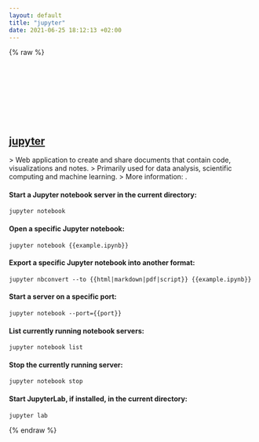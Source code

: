 ```yaml
---
layout: default
title: "jupyter"
date: 2021-06-25 18:12:13 +02:00
---
```

{% raw %}
<h2 id="jupyter">
  <a href="/en/common/jupyter.html">jupyter</a> <a href="#jupyter"><svg class="icon">
    <use href="/assets/images/unicode_sprite.svg#link" />
  </svg></a>
</h2>
> Web application to create and share documents that contain code, visualizations and notes.
> Primarily used for data analysis, scientific computing and machine learning.
> More information: <https://jupyter.org>.

#### Start a Jupyter notebook server in the current directory:
```shell
jupyter notebook
```
#### Open a specific Jupyter notebook:
```shell
jupyter notebook {{example.ipynb}}
```
#### Export a specific Jupyter notebook into another format:
```shell
jupyter nbconvert --to {{html|markdown|pdf|script}} {{example.ipynb}}
```
#### Start a server on a specific port:
```shell
jupyter notebook --port={{port}}
```
#### List currently running notebook servers:
```shell
jupyter notebook list
```
#### Stop the currently running server:
```shell
jupyter notebook stop
```
#### Start JupyterLab, if installed, in the current directory:
```shell
jupyter lab
```
{% endraw %}